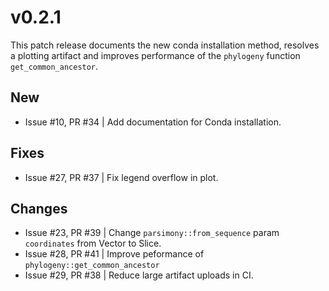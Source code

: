 # v0.2.1

This patch release documents the new conda installation method, resolves a plotting artifact and improves performance of the `phylogeny` function `get_common_ancestor`.

## New

- Issue #10, PR #34 | Add documentation for Conda installation.

## Fixes

- Issue #27, PR #37 | Fix legend overflow in plot.

## Changes

- Issue #23, PR #39 | Change `parsimony::from_sequence` param `coordinates` from Vector to Slice.
- Issue #28, PR #41 | Improve peformance of `phylogeny::get_common_ancestor`
- Issue #29, PR #38 | Reduce large artifact uploads in CI.

